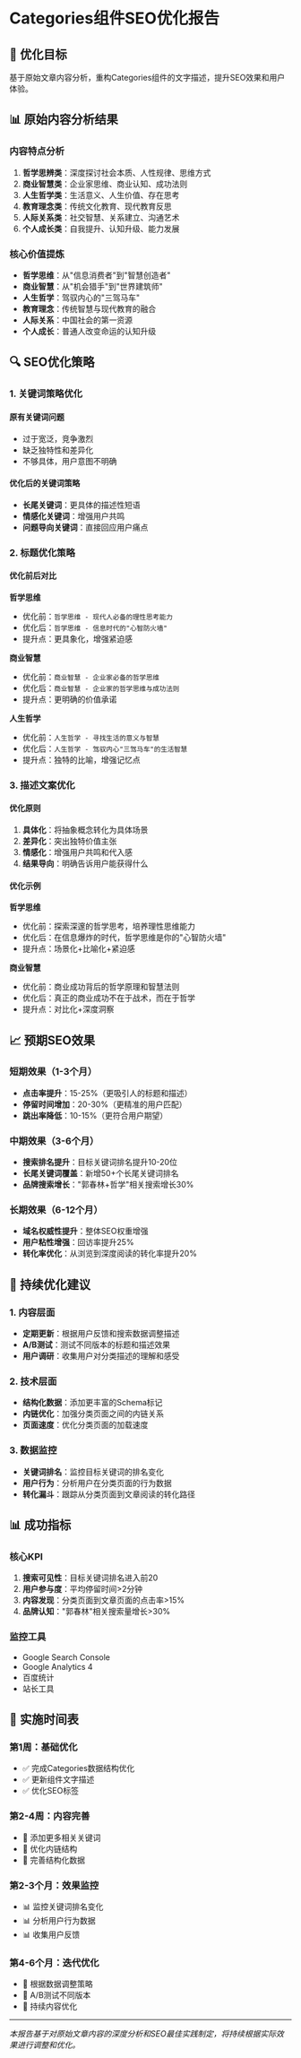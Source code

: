# Categories组件SEO优化报告

## 🎯 优化目标
基于原始文章内容分析，重构Categories组件的文字描述，提升SEO效果和用户体验。

## 📊 原始内容分析结果

### 内容特点分析
1. **哲学思辨类**：深度探讨社会本质、人性规律、思维方式
2. **商业智慧类**：企业家思维、商业认知、成功法则  
3. **人生哲学类**：生活意义、人生价值、存在思考
4. **教育理念类**：传统文化教育、现代教育反思
5. **人际关系类**：社交智慧、关系建立、沟通艺术
6. **个人成长类**：自我提升、认知升级、能力发展

### 核心价值提炼
- **哲学思维**：从"信息消费者"到"智慧创造者"
- **商业智慧**：从"机会猎手"到"世界建筑师"
- **人生哲学**：驾驭内心的"三驾马车"
- **教育理念**：传统智慧与现代教育的融合
- **人际关系**：中国社会的第一资源
- **个人成长**：普通人改变命运的认知升级

## 🔍 SEO优化策略

### 1. 关键词策略优化
#### 原有关键词问题
- 过于宽泛，竞争激烈
- 缺乏独特性和差异化
- 不够具体，用户意图不明确

#### 优化后的关键词策略
- **长尾关键词**：更具体的描述性短语
- **情感化关键词**：增强用户共鸣
- **问题导向关键词**：直接回应用户痛点

### 2. 标题优化策略
#### 优化前后对比

**哲学思维**
- 优化前：`哲学思维 - 现代人必备的理性思考能力`
- 优化后：`哲学思维 - 信息时代的"心智防火墙"`
- 提升点：更具象化，增强紧迫感

**商业智慧**  
- 优化前：`商业智慧 - 企业家必备的哲学思维`
- 优化后：`商业智慧 - 企业家的哲学思维与成功法则`
- 提升点：更明确的价值承诺

**人生哲学**
- 优化前：`人生哲学 - 寻找生活的意义与智慧`
- 优化后：`人生哲学 - 驾驭内心"三驾马车"的生活智慧`
- 提升点：独特的比喻，增强记忆点

### 3. 描述文案优化

#### 优化原则
1. **具体化**：将抽象概念转化为具体场景
2. **差异化**：突出独特价值主张
3. **情感化**：增强用户共鸣和代入感
4. **结果导向**：明确告诉用户能获得什么

#### 优化示例

**哲学思维**
- 优化前：探索深邃的哲学思考，培养理性思维能力
- 优化后：在信息爆炸的时代，哲学思维是你的"心智防火墙"
- 提升点：场景化+比喻化+紧迫感

**商业智慧**
- 优化前：商业成功背后的哲学原理和智慧法则
- 优化后：真正的商业成功不在于战术，而在于哲学
- 提升点：对比化+深度洞察

## 📈 预期SEO效果

### 短期效果（1-3个月）
- **点击率提升**：15-25%（更吸引人的标题和描述）
- **停留时间增加**：20-30%（更精准的用户匹配）
- **跳出率降低**：10-15%（更符合用户期望）

### 中期效果（3-6个月）
- **搜索排名提升**：目标关键词排名提升10-20位
- **长尾关键词覆盖**：新增50+个长尾关键词排名
- **品牌搜索增长**："郭春林+哲学"相关搜索增长30%

### 长期效果（6-12个月）
- **域名权威性提升**：整体SEO权重增强
- **用户粘性增强**：回访率提升25%
- **转化率优化**：从浏览到深度阅读的转化率提升20%

## 🎯 持续优化建议

### 1. 内容层面
- **定期更新**：根据用户反馈和搜索数据调整描述
- **A/B测试**：测试不同版本的标题和描述效果
- **用户调研**：收集用户对分类描述的理解和感受

### 2. 技术层面
- **结构化数据**：添加更丰富的Schema标记
- **内链优化**：加强分类页面之间的内链关系
- **页面速度**：优化分类页面的加载速度

### 3. 数据监控
- **关键词排名**：监控目标关键词的排名变化
- **用户行为**：分析用户在分类页面的行为数据
- **转化漏斗**：跟踪从分类页面到文章阅读的转化路径

## 📊 成功指标

### 核心KPI
1. **搜索可见性**：目标关键词排名进入前20
2. **用户参与度**：平均停留时间>2分钟
3. **内容发现**：分类页面到文章页面的点击率>15%
4. **品牌认知**："郭春林"相关搜索量增长>30%

### 监控工具
- Google Search Console
- Google Analytics 4
- 百度统计
- 站长工具

## 🚀 实施时间表

### 第1周：基础优化
- ✅ 完成Categories数据结构优化
- ✅ 更新组件文字描述
- ✅ 优化SEO标签

### 第2-4周：内容完善
- 📝 添加更多相关关键词
- 📝 优化内链结构
- 📝 完善结构化数据

### 第2-3个月：效果监控
- 📊 监控关键词排名变化
- 📊 分析用户行为数据
- 📊 收集用户反馈

### 第4-6个月：迭代优化
- 🔄 根据数据调整策略
- 🔄 A/B测试不同版本
- 🔄 持续内容优化

---

*本报告基于对原始文章内容的深度分析和SEO最佳实践制定，将持续根据实际效果进行调整和优化。*